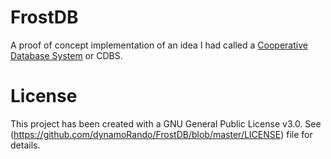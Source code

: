 # FrostDB
A proof of concept implementation of an idea I had called a [Cooperative Database System](https://github.com/dynamoRando/CooperativeDatabaseSystems) or CDBS.

# License
This project has been created with a GNU General Public License v3.0. See (https://github.com/dynamoRando/FrostDB/blob/master/LICENSE) file for details.
